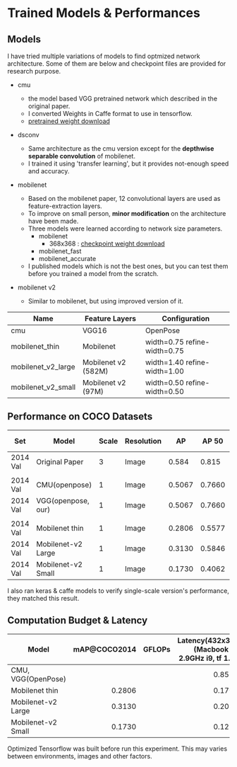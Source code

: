 # Trained Models & Performances

## Models

I have tried multiple variations of models to find optmized network architecture. Some of them are below and checkpoint files are provided for research purpose.

- cmu
  - the model based VGG pretrained network which described in the original paper.
  - I converted Weights in Caffe format to use in tensorflow.
  - [pretrained weight download](https://www.dropbox.com/s/xh5s7sb7remu8tx/openpose_coco.npy?dl=0)

- dsconv
  - Same architecture as the cmu version except for the **depthwise separable convolution** of mobilenet.
  - I trained it using 'transfer learning', but it provides not-enough speed and accuracy.

- mobilenet
  - Based on the mobilenet paper, 12 convolutional layers are used as feature-extraction layers.
  - To improve on small person, **minor modification** on the architecture have been made.
  - Three models were learned according to network size parameters.
    - mobilenet
      - 368x368 : [checkpoint weight download](https://www.dropbox.com/s/09xivpuboecge56/mobilenet_0.75_0.50_model-388003.zip?dl=0)
    - mobilenet_fast
    - mobilenet_accurate
  - I published models which is not the best ones, but you can test them before you trained a model from the scratch.

- mobilenet v2
  - Similar to mobilenet, but using improved version of it.

| Name                 | Feature Layers      | Configuration                   |
|----------------------|---------------------|---------------------------------|
| cmu                  | VGG16               | OpenPose                        |
| mobilenet_thin       | Mobilenet           | width=0.75 refine-width=0.75    |
| mobilenet_v2_large   | Mobilenet v2 (582M) | width=1.40 refine-width=1.00    |
| mobilenet_v2_small   | Mobilenet v2 (97M)  | width=0.50 refine-width=0.50    |

## Performance on COCO Datasets

| Set         | Model               | Scale | Resolution | AP         | AP 50      | AP 75      | AP medium  | AP large   | AR         | AR 50      | AR 75      | AR medium  | AR large   |
|-------------|---------------------|-------|------------|------------|------------|------------|------------|------------|------------|------------|------------|------------|------------|
| 2014 Val    | Original Paper      | 3     | Image      |      0.584 |      0.815 |      0.626 |      0.544 |      0.651 |            |            |            |            |            |
| | | | | | | | | | | | | |
| 2014 Val    | CMU(openpose)       | 1     | Image      |     0.5067 |     0.7660 |     0.5377 |     0.4927 |     0.5309 |     0.5614 |     0.7900 |     0.5903 |     0.5089 |     0.6347 |
| 2014 Val    | VGG(openpose, our)  | 1     | Image      |     0.5067 |     0.7660 |     0.5377 |     0.4927 |     0.5309 |     0.5614 |     0.7900 |     0.5903 |     0.5089 |     0.6347 |
| | | | | | | | | | | | | |
| 2014 Val    | Mobilenet thin      | 1     | Image      |     0.2806 |     0.5577 |     0.2474 |     0.2802 |     0.2843 |     0.3214 |     0.5840 |     0.2997 |     0.2946 |     0.3587 |
| 2014 Val    | Mobilenet-v2 Large  | 1     | Image      |     0.3130 |     0.5846 |     0.2940 |     0.2622 |     0.3850 |     0.3680 |     0.6101 |     0.3637 |     0.2765 |     0.4912 |
| 2014 Val    | Mobilenet-v2 Small  | 1     | Image      |     0.1730 |     0.4062 |     0.1240 |     0.1501 |     0.2105 |     0.2207 |     0.4505 |     0.1876 |     0.1601 |     0.3020 |
I also ran keras & caffe models to verify single-scale version's performance, they matched this result.

## Computation Budget & Latency

| Model               | mAP@COCO2014 | GFLOPs | Latency(432x368)<br/>(Macbook 15' 2.9GHz i9, tf 1.12) | Latency(432x368)<br/>(V100 GPU) |
|---------------------|-------------:|--------|------------------------------------------------------:|-------------------------------:|
| CMU, VGG(OpenPose)  |              |        | 0.8589s | 0.0570s |
| Mobilenet thin      | 0.2806       |        | 0.1701s | 0.0217s |
| Mobilenet-v2 Large  | 0.3130       |        | 0.2066s | 0.0214s |
| Mobilenet-v2 Small  | 0.1730       |        | 0.1290s | 0.0210s |

Optimized Tensorflow was built before run this experiment. This may varies between environments, images and other factors.